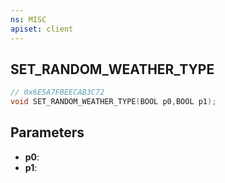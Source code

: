 ```yaml
---
ns: MISC
apiset: client
---
```

## SET_RANDOM_WEATHER_TYPE

```c
// 0x6E5A7FBEECAB3C72
void SET_RANDOM_WEATHER_TYPE(BOOL p0,BOOL p1);
```


## Parameters
* **p0**:
* **p1**: